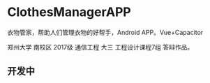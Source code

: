 # ClothesManagerAPP

衣物管家，帮助人们管理衣物的好帮手，Android APP。Vue+Capacitor

郑州大学 南校区 2017级 通信工程  大三 工程设计课程7组 答辩作品。

## 开发中
